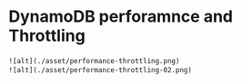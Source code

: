# DynamoDB perforamnce and Throttling
    ![alt](./asset/performance-throttling.png)
    ![alt](./asset/performance-throttling-02.png)